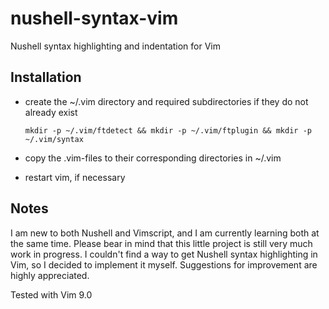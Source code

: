 # nushell-syntax-vim
Nushell syntax highlighting and indentation for Vim

## Installation
* create the ~/.vim directory and required subdirectories if they do not already exist

    `mkdir -p ~/.vim/ftdetect && mkdir -p ~/.vim/ftplugin && mkdir -p ~/.vim/syntax`

* copy the .vim-files to their corresponding directories in ~/.vim
* restart vim, if necessary

## Notes
I am new to both Nushell and Vimscript, and I am currently learning both at the same time. Please bear in mind that this little project is still very much work in progress. I couldn't find a way to get Nushell syntax highlighting in Vim, so I decided to implement it myself.
Suggestions for improvement are highly appreciated.

Tested with Vim 9.0
